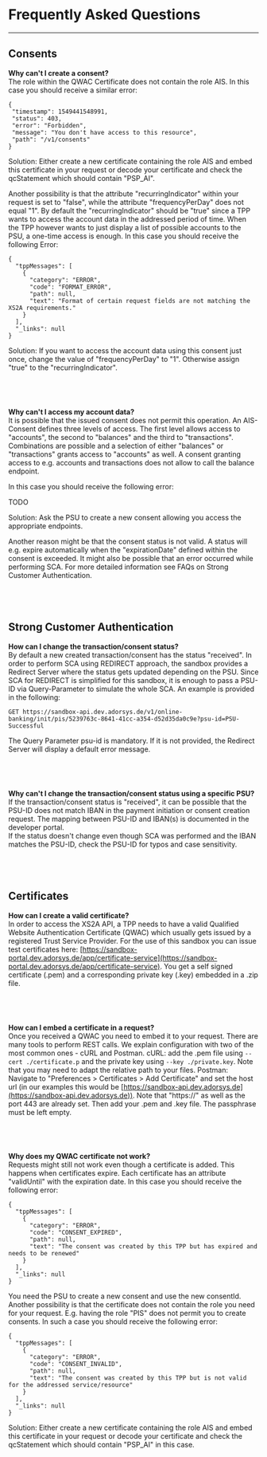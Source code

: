 # Frequently Asked Questions

---

## Consents

**Why can't I create a consent?**\
The role within the QWAC Certificate does not contain the role AIS.
In this case you should receive a similar error:

```
{
 "timestamp": 1549441548991,
 "status": 403,
 "error": "Forbidden",
 "message": "You don't have access to this resource",
 "path": "/v1/consents"
}
```

Solution: Either create a new certificate containing the role AIS and
embed this certificate in your request or decode your certificate and
check the qcStatement which should contain "PSP_AI".

Another possibility is that the attribute "recurringIndicator" within
your request is set to "false", while the attribute "frequencyPerDay"
does not equal "1". By default the "recurringIndicator" should be "true"
since a TPP wants to access the account data in the addressed period of
time. When the TPP however wants to just display a list of possible
accounts to the PSU, a one-time access is enough.
In this case you should receive the following Error:

```
{
  "tppMessages": [
    {
      "category": "ERROR",
      "code": "FORMAT_ERROR",
      "path": null,
      "text": "Format of certain request fields are not matching the XS2A requirements."
    }
  ],
  "_links": null
}
```

Solution: If you want to access the account data using this consent just
once, change the value of "frequencyPerDay" to "1". Otherwise assign
"true" to the "recurringIndicator".

## &nbsp;

**Why can't I access my account data?**\
It is possible that the issued consent does not permit this operation.
An AIS-Consent defines three levels of access. The first level allows
access to "accounts", the second to "balances" and the third to
"transactions". Combinations are possible and a selection of either
"balances" or "transactions" grants access to "accounts" as well. A
consent granting access to e.g. accounts and transactions does not allow
to call the balance endpoint.

In this case you should receive the following error:

TODO

Solution: Ask the PSU to create a new consent allowing you access the
appropriate endpoints.

Another reason might be that the consent status is not valid. A status
will e.g. expire automatically when the "expirationDate" defined within
the consent is exceeded. It might also be possible that an error
occurred while performing SCA. For more detailed information see FAQs on
Strong Customer Authentication.

## &nbsp;

## Strong Customer Authentication

**How can I change the transaction/consent status?**\
By default a new created transaction/consent has the status "received".
In order to perform SCA using REDIRECT approach, the sandbox provides a
Redirect Server where the status gets updated depending on the PSU.
Since SCA for REDIRECT is simplified for this sandbox, it is enough to
pass a PSU-ID via Query-Parameter to simulate the whole SCA. An example
is provided in the following:

`GET https://sandbox-api.dev.adorsys.de/v1/online-banking/init/pis/5239763c-8641-41cc-a354-d52d35da0c9e?psu-id=PSU-Successful`

The Query Parameter psu-id is mandatory. If it is not provided, the
Redirect Server will display a default error message.

## &nbsp;

**Why can't I change the transaction/consent status using a specific PSU?**\
If the transaction/consent status is "received", it can be possible that
the PSU-ID does not match IBAN in the payment initiation or consent
creation request. The mapping between PSU-ID and IBAN(s) is documented
in the developer portal. <br />
If the status doesn't change even though SCA was performed and the IBAN
matches the PSU-ID, check the PSU-ID for typos and case sensitivity.

## &nbsp;

## Certificates

**How can I create a valid certificate?**\
In order to access the XS2A API, a TPP needs to have a valid Qualified
Website Authentication Certificate (QWAC) which usually gets issued by a
registered Trust Service Provider. For the use of this sandbox you can
issue test certificates here:
[https://sandbox-portal.dev.adorsys.de/app/certificate-service](https://sandbox-portal.dev.adorsys.de/app/certificate-service).
You get a self signed certificate (.pem) and a corresponding private
key (.key) embedded in a .zip file.

## &nbsp;

**How can I embed a certificate in a request?**\
Once you received a QWAC you need to embed it to your request. There are
many tools to perform REST calls. We explain configuration with two of
the most common ones - cURL and Postman.
cURL: add the .pem file using `--cert ./certificate.p` and the private
key using `--key ./private.key`. Note that you may need to adapt the
relative path to your files.
Postman: Navigate to "Preferences > Certificates > Add Certificate" and
set the host url (in our examples this would be
[https://sandbox-api.dev.adorsys.de](https://sandbox-api.dev.adorsys.de)).
Note that "https://" as well as the port 443 are already set. Then add
your .pem and .key file. The passphrase must be left empty.

## &nbsp;

**Why does my QWAC certificate not work?**\
Requests might still not work even though a certificate is added. This
happens when certificates expire. Each certificate has an attribute
"validUntil" with the expiration date.
In this case you should receive the following error:

```
{
  "tppMessages": [
    {
      "category": "ERROR",
      "code": "CONSENT_EXPIRED",
      "path": null,
      "text": "The consent was created by this TPP but has expired and needs to be renewed"
    }
  ],
  "_links": null
}
```

You need the PSU to create a new consent and use the new consentId.
Another possibility is that the certificate does not contain the role
you need for your request. E.g. having the role "PIS" does not permit
you to create consents.
In such a case you should receive the following error:

```
{
  "tppMessages": [
    {
      "category": "ERROR",
      "code": "CONSENT_INVALID",
      "path": null,
      "text": "The consent was created by this TPP but is not valid for the addressed service/resource"
    }
  ],
  "_links": null
}
```

Solution: Either create a new certificate containing the role AIS and
embed this certificate in your request or decode your certificate and
check the qcStatement which should contain "PSP_AI" in this case.
